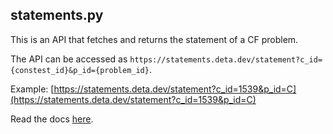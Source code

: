 ## statements.py
This is an API that fetches and returns the statement of a CF problem. 

The API can be accessed as `https://statements.deta.dev/statement?c_id={constest_id}&p_id={problem_id}`.

Example: [https://statements.deta.dev/statement?c_id=1539&p_id=C](https://statements.deta.dev/statement?c_id=1539&p_id=C)

Read the docs [here](https://statements.deta.dev/docs).